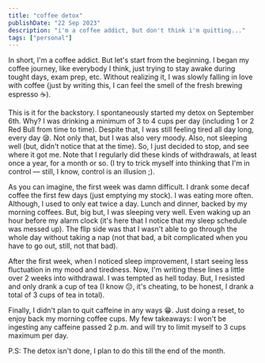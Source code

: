 ```yaml
---
title: "coffee detox"
publishDate: "22 Sep 2023"
description: "i'm a coffee addict, but don't think i'm quitting..."
tags: ["personal"]
---
```


In short, I'm a coffee addict. But let's start from the beginning. I began my coffee journey, like everybody I think, just trying to stay awake during tought days, exam prep, etc. Without realizing it, I was slowly falling in love with coffee (just by writing this, I can feel the smell of the fresh brewing espresso ☕).

This is it for the backstory. I spontaneously started my detox on September 6th. Why? I was drinking a minimum of 3 to 4 cups per day (including 1 or 2 Red Bull from time to time). Despite that, I was still feeling tired all day long, every day 😪. Not only that, but I was also very moody. Also, not sleeping well (but, didn't notice that at the time). So, I just decided to stop, and see where it got me. Note that I regularly did these kinds of withdrawals, at least once a year, for a month or so. (I try to trick myself into thinking that I'm in control — still, I know, control is an illusion ;).

As you can imagine, the first week was damn difficult. I drank some decaf coffee the first few days (just emptying my stock). I was eating more often. Although, I used to only eat twice a day. Lunch and dinner, backed by my morning coffees. But, big but, I was sleeping very well. Even waking up an hour before my alarm clock (it's here that I notice that my sleep schedule was messed up). The flip side was that I wasn't able to go through the whole day without taking a nap (not that bad, a bit complicated when you have to go out, still, not that bad).

After the first week, when I noticed sleep improvement, I start seeing less fluctuation in my mood and tiredness. Now, I'm writing these lines a little over 2 weeks into withdrawal. I was tempted as hell today. But, I resisted and only drank a cup of tea (I know 😔, it's cheating, to be honest, I drank a total of 3 cups of tea in total).

Finally, I didn't plan to quit caffeine in any ways 😁. Just doing a reset, to enjoy back my morning coffee cups. My few takeaways: I won't be ingesting any caffeine passed 2 p.m. and will try to limit myself to 3 cups maximum per day.

P.S: The detox isn't done, I plan to do this till the end of the month.
